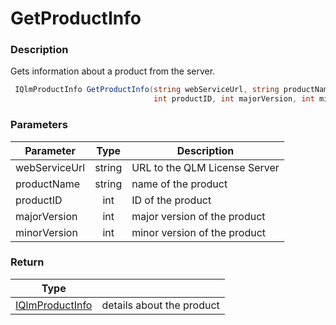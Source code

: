 # GetProductInfo

### Description

Gets information about a product from the server.

```csharp
 IQlmProductInfo GetProductInfo(string webServiceUrl, string productName, 
                                int productID, int majorVersion, int minorVersion)
```

### Parameters

| Parameter     |  Type  | Description                   |
| ------------- | :----: | ----------------------------- |
| webServiceUrl | string | URL to the QLM License Server |
| productName   | string | name of the product           |
| productID     |   int  | ID of the product             |
| majorVersion  |   int  | major version of the product  |
| minorVersion  |   int  | minor version of the product  |

### Return

| Type                                                |                           |
| --------------------------------------------------- | ------------------------- |
| [IQlmProductInfo](../interfaces/iqlmproductinfo.md) | details about the product |
